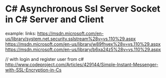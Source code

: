 # C# Asynchronous Ssl Server Socket in C# Server and Client

example: links:
https://msdn.microsoft.com/en-us/library/system.net.security.sslstream%28v=vs.110%29.aspx
https://msdn.microsoft.com/en-us/library/w89fhyex%28v=vs.110%29.aspx
https://msdn.microsoft.com/en-us/library/b6xa24z5%28v=vs.110%29.aspx

// with login and register user from c#
http://www.codeproject.com/Articles/429144/Simple-Instant-Messenger-with-SSL-Encryption-in-Cs

